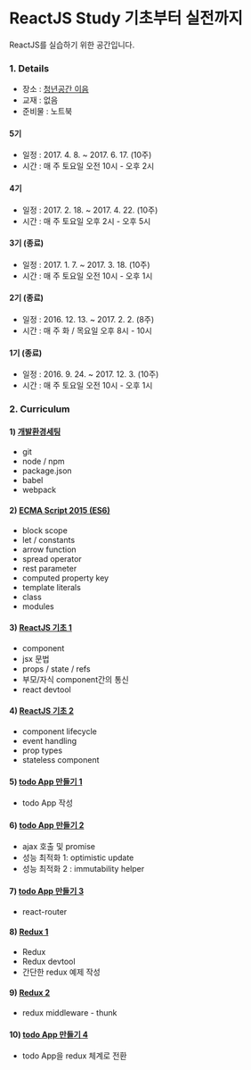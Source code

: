 # ReactJS Study 기초부터 실전까지

ReactJS를 실습하기 위한 공간입니다.


### 1. Details

- 장소 : [청년공간 이음](http://i-eum.net/)
- 교재 : 없음
- 준비물 : 노트북

#### 5기

- 일정 : 2017. 4. 8. ~ 2017. 6. 17. (10주)
- 시간 : 매 주 토요일 오전 10시 - 오후 2시

#### 4기

- 일정 : 2017. 2. 18. ~ 2017. 4. 22. (10주)
- 시간 : 매 주 토요일 오후 2시 - 오후 5시

#### 3기 (종료)

- 일정 : 2017. 1. 7. ~ 2017. 3. 18. (10주)
- 시간 : 매 주 토요일 오전 10시 - 오후 1시

#### 2기 (종료)

- 일정 : 2016. 12. 13. ~ 2017. 2. 2. (8주)
- 시간 : 매 주 화 / 목요일 오후 8시 - 10시

#### 1기 (종료)

- 일정 : 2016. 9. 24. ~ 2017. 12. 3. (10주)
- 시간 : 매 주 토요일 오전 10시 - 오후 1시



### 2. Curriculum

#### 1) [개발환경세팅](./01_Setting/README.md)
- git
- node / npm
- package.json
- babel
- webpack

#### 2) [ECMA Script 2015 (ES6)](./02_ES6/README.md)
- block scope
- let / constants
- arrow function
- spread operator
- rest parameter
- computed property key
- template literals
- class
- modules

#### 3) [ReactJS 기초 1](./03_ReactBasic1/README.md)
- component
- jsx 문법
- props / state / refs
- 부모/자식 component간의 통신
- react devtool

#### 4) [ReactJS 기초 2](./04_ReactBasic2/README.md)
- component lifecycle
- event handling
- prop types
- stateless component

#### 5) [todo App 만들기 1](./05_TodoApp1/README.md)
- todo App 작성

#### 6) [todo App 만들기 2](./06_TodoApp2/README.md)
- ajax 호출 및 promise
- 성능 최적화 1: optimistic update
- 성능 최적화 2 : immutability helper

#### 7) [todo App 만들기 3](./7_TodoApp3/README.md)
- react-router

#### 8) [Redux 1](./08_Redux1/README.md)
- Redux
- Redux devtool
- 간단한 redux 예제 작성

#### 9) [Redux 2](./09_Redux2/README.md)
- redux middleware - thunk

#### 10) [todo App 만들기 4](./10_TodoApp4/README.md)
- todo App을 redux 체계로 전환
